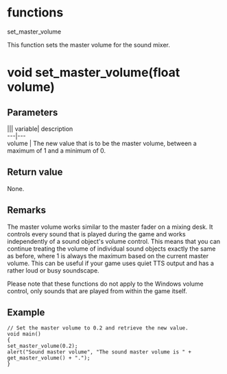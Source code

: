 # functions

set_master_volume

  


This function sets the master volume for the sound mixer.  


# void set_master_volume(float volume)

## Parameters

||| variable| description  
---|---  
volume | The new value that is to be the master volume, between a maximum of 1 and a minimum of 0.  
  
## Return value

None.

## Remarks

The master volume works similar to the master fader on a mixing desk. It controls every sound that is played during the game and works independently of a sound object's volume control. This means that you can continue treating the volume of individual sound objects exactly the same as before, where 1 is always the maximum based on the current master volume. This can be useful if your game uses quiet TTS output and has a rather loud or busy soundscape.

Please note that these functions do not apply to the Windows volume control, only sounds that are played from within the game itself.

## Example


```
// Set the master volume to 0.2 and retrieve the new value.
void main()
{
set_master_volume(0.2);
alert("Sound master volume", "The sound master volume is " + get_master_volume() + ".");
}

```
